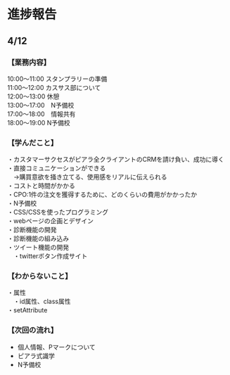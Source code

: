 # 進捗報告
## 4/12

### 【業務内容】
10:00〜11:00 スタンプラリーの準備  
11:00〜12:00 カスサス部について  
12:00〜13:00 休憩  
13:00〜17:00　N予備校   
17:00〜18:00　情報共有  
18:00〜19:00 N予備校  

### 【学んだこと】
・カスタマーサクセスがピアラ全クライアントのCRMを請け負い、成功に導く  
・直接コミュニケーションができる  
　→購買意欲を掻き立てる、使用感をリアルに伝えられる  
・コストと時間がかかる  
・CPO:1件の注文を獲得するために、どのくらいの費用がかかったか  
・N予備校  
    ・CSS/CSSを使ったプログラミング  
    ・webページの企画とデザイン  
    ・診断機能の開発  
    ・診断機能の組み込み  
    ・ツイート機能の開発  
    　・twitterボタン作成サイト  

### 【わからないこと】
・属性  
　・id属性、class属性　  
・setAttribute  

### 【次回の流れ】
- 個人情報、Pマークについて  
- ピアラ式識学  
- N予備校  